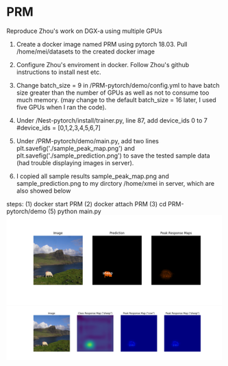 # PRM
Reproduce Zhou's work on DGX-a using multiple GPUs

1. Create a docker image named PRM using pytorch 18.03. Pull /home/mei/datasets to the created docker image

2. Configure Zhou's enviroment in docker. Follow Zhou's github instructions to install nest etc.

3. Change batch_size = 9 in /PRM-pytorch/demo/config.yml to have batch size greater than the number of GPUs as well as not to consume too much memory. (may change to the default batch_size = 16 later, I used five GPUs when I ran the code).

4. Under /Nest-pytorch/install/trainer.py, line 87, add device_ids 0 to 7
#device_ids = [0,1,2,3,4,5,6,7]

5. Under /PRM-pytorch/demo/main.py, add two lines plt.savefig('./sample_peak_map.png') and plt.savefig('./sample_prediction.png') to save the tested sample data (had trouble displaying images in server).

6. I copied all sample results sample_peak_map.png and sample_prediction.png to my dirctory /home/xmei in server, which are also showed below


steps:
(1) docker start PRM
(2) docker attach PRM
(3) cd PRM-pytorch/demo
(5) python main.py
 ![加载图片](https://github.com/xmei123/PRM/blob/master/sheep.png)
 ![加载图片](https://github.com/xmei123/PRM/blob/master/sheep%20(2).png)




